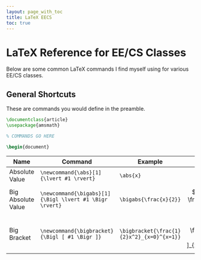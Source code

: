 ```yaml
---
layout: page_with_toc
title: LaTeX EECS
toc: true
---
```


# LaTeX Reference for EE/CS Classes

Below are some common LaTeX commands I find myself using for various EE/CS
classes.

## General Shortcuts

These are commands you would define in the preamble.

```tex
\documentclass{article}
\usepackage{amsmath}

% COMMANDS GO HERE

\begin{document}
```

| Name | Command | Example | Output |
| ---  | ------- | ------- | ------ |
| Absolute Value | `\newcommand{\abs}[1]{\lvert #1 \rvert}` | `\abs{x}` | $$\lvert x \rvert$$ |
| Big Absolute Value | `\newcommand{\bigabs}[1]{\Bigl \lvert #1 \Bigr \rvert}` | `\bigabs{\frac{x}{2}}` | $$\Bigl \lvert \frac{x}{2} \Bigr \rvert$$ |
| Big Bracket | `\newcommand{\bigbracket}{\Bigl [ #1 \Bigr ]}` | `\bigbracket{\frac{1}{2}x^2}_{x=0}^{x=1}}` | $$\Bigl [ \frac{1}{2}x^2 \Bigr ]_{x=0}^{x=1}$$ |
